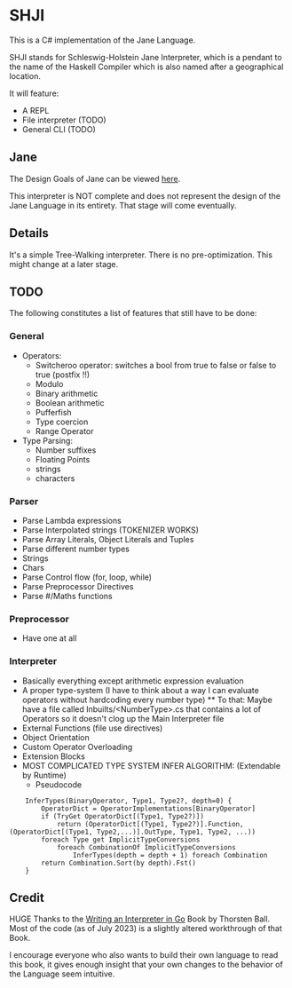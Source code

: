 # SHJI

This is a C# implementation of the Jane Language.

SHJI stands for Schleswig-Holstein Jane Interpreter, which is a pendant to the name of the Haskell Compiler which is also named after a geographical location.

It will feature:

* A REPL
* File interpreter (TODO)
* General CLI (TODO)

## Jane

The Design Goals of Jane can be viewed [here](https://github.com/nora2605/jane).

This interpreter is NOT complete and does not represent the design of the Jane Language in its entirety. That stage will come eventually.

## Details

It's a simple Tree-Walking interpreter. There is no pre-optimization. This might change at a later stage.

## TODO

The following constitutes a list of features that still have to be done:

### General

* Operators:
	* Switcheroo operator: switches a bool from true to false or false to true (postfix !!)
	* Modulo
	* Binary arithmetic
	* Boolean arithmetic
	* Pufferfish
	* Type coercion
	* Range Operator
* Type Parsing:
	* Number suffixes
	* Floating Points
	* strings
	* characters

### Parser

* Parse Lambda expressions
* Parse Interpolated strings (TOKENIZER WORKS)
* Parse Array Literals, Object Literals and Tuples
* Parse different number types
* Strings
* Chars
* Parse Control flow (for, loop, while)
* Parse Preprocessor Directives
* Parse #/Maths functions

### Preprocessor

* Have one at all

### Interpreter

* Basically everything except arithmetic expression evaluation
* A proper type-system (I have to think about a way I can evaluate operators without hardcoding every number type)
** To that: Maybe have a file called Inbuilts\/<NumberType\>.cs that contains a lot of Operators so it doesn't clog up the Main Interpreter file
* External Functions (file use directives)
* Object Orientation
* Custom Operator Overloading
* Extension Blocks
* MOST COMPLICATED TYPE SYSTEM INFER ALGORITHM: (Extendable by Runtime)
	* Pseudocode
```
	InferTypes(BinaryOperator, Type1, Type2?, depth=0) {
		OperatorDict = OperatorImplementations[BinaryOperator]
		if (TryGet OperatorDict[(Type1, Type2?)])
			return (OperatorDict[(Type1, Type2?)].Function, (OperatorDict[(Type1, Type2,...)].OutType, Type1, Type2, ...))
		foreach Type get ImplicitTypeConversions
			foreach CombinationOf ImplicitTypeConversions
				InferTypes(depth = depth + 1) foreach Combination
		return Combination.Sort(by depth).Fst()
	}
```

## Credit

HUGE Thanks to the [Writing an Interpreter in Go](https://interpreterbook.com/) Book by Thorsten Ball. Most of the code (as of July 2023) is a slightly altered workthrough of that Book.

I encourage everyone who also wants to build their own language to read this book, it gives enough insight that your own changes to the behavior of the Language seem intuitive.

